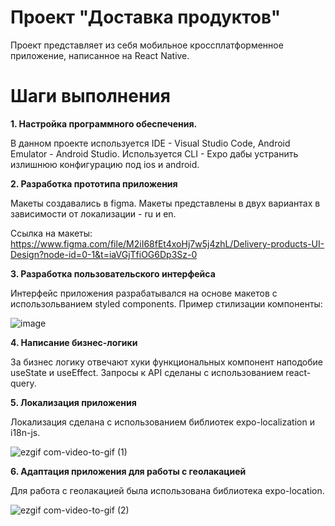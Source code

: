 # Проект "Доставка продуктов"
Проект представляет из себя мобильное кроссплатформенное приложение, написанное на React Native.
# Шаги выполнения
**1. Настройка программного обеспечения.**

В данном проекте используется IDE - Visual Studio Code, Android Emulator - Android Studio. 
Используется CLI - Expo дабы устранить излишнюю конфигурацию под ios и android.

**2. Разработка прототипа приложения**

Макеты создавались в figma. Макеты представлены в двух вариантах в зависимости от локализации - ru и en. 

Ссылка на макеты: https://www.figma.com/file/M2iI68fEt4xoHj7w5j4zhL/Delivery-products-UI-Design?node-id=0-1&t=iaVGjTfiOG6Dp3Sz-0 

**3. Разработка пользовательского интерфейса**

Интерфейс приложения разрабатывался на основе макетов с использольванием styled components. 
Пример стилизации компоненты:

![image](https://user-images.githubusercontent.com/44906806/235351965-a777b14e-402a-4822-ae57-33dd0269e688.png)

**4. Написание бизнес-логики** 

За бизнес логику отвечают хуки функциональных компонент наподобие useState и useEffect.
Запросы к API сделаны с использованием react-query.

**5. Локализация приложения**

Локализация сделана с использованием библиотек expo-localization и i18n-js. 

![ezgif com-video-to-gif (1)](https://user-images.githubusercontent.com/44906806/235351818-3958ce2f-e36a-4e9c-b3fa-634d66ac5f70.gif)

**6. Адаптация приложения для работы с геолакацией**

Для работа с геолакацией была использована библиотека expo-location.

![ezgif com-video-to-gif (2)](https://user-images.githubusercontent.com/44906806/235352237-0fef582a-6514-4d9b-b345-e3e735802027.gif)
